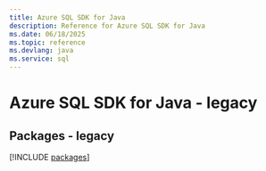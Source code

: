 ```yaml
---
title: Azure SQL SDK for Java
description: Reference for Azure SQL SDK for Java
ms.date: 06/18/2025
ms.topic: reference
ms.devlang: java
ms.service: sql
---
```

# Azure SQL SDK for Java - legacy
## Packages - legacy
[!INCLUDE [packages](sql-index.md)]